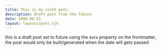 ```yaml
---
title: This is my sixth post.
description: Draft post from the future
date: 2099-06-23
layout: layouts/post.njk
---
```


this is a draft post set to future using the ``` date ``` property on the frontmatter, the post would only be built/generated when the date will gets passed
